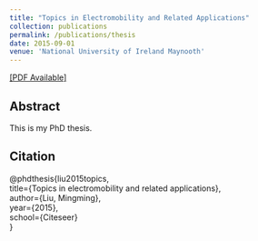 ```yaml
---
title: "Topics in Electromobility and Related Applications"
collection: publications
permalink: /publications/thesis
date: 2015-09-01
venue: 'National University of Ireland Maynooth'
---
```


[[PDF Available]](http://ming2liu.github.io/files/thesis.pdf)

## Abstract

This is my PhD thesis. 


## Citation

@phdthesis{liu2015topics,<br>
  title={Topics in electromobility and related applications},<br>
  author={Liu, Mingming},<br>
  year={2015},<br>
  school={Citeseer}<br>
}
